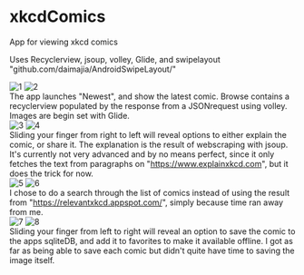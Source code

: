 # xkcdComics
App for viewing xkcd comics

Uses Recyclerview, jsoup, volley, Glide, and swipelayout "github.com/daimajia/AndroidSwipeLayout/"

![1](https://user-images.githubusercontent.com/20108194/48985340-aed39600-f106-11e8-929d-0c8f82f8ad6e.jpg)
![2](https://user-images.githubusercontent.com/20108194/48985341-aed39600-f106-11e8-80ac-8f88af2252bc.jpg)  
The app launches "Newest", and show the latest comic. Browse contains a recyclerview populated by the response from a JSONrequest using volley. Images are begin set with Glide.  
![3](https://user-images.githubusercontent.com/20108194/48985342-aed39600-f106-11e8-81c9-279138c6c106.jpg)
![4](https://user-images.githubusercontent.com/20108194/48985343-aed39600-f106-11e8-834f-fda81ad1793a.jpg)  
Sliding your finger from right to left will reveal options to either explain the comic, or share it. The explanation is the result of webscraping with jsoup. It's currently not very advanced and by no means perfect, since it only fetches the text from paragraphs on "https://www.explainxkcd.com", but it does the trick for now.  
![5](https://user-images.githubusercontent.com/20108194/48985344-aed39600-f106-11e8-805f-b0937cf6693a.jpg)
![6](https://user-images.githubusercontent.com/20108194/48985345-af6c2c80-f106-11e8-99d7-4ba2c26174f9.jpg)  
I chose to do a search through the list of comics instead of using the result from "https://relevantxkcd.appspot.com/", simply because time ran away from me.  
![7](https://user-images.githubusercontent.com/20108194/48985346-af6c2c80-f106-11e8-984c-925b64d0b0a0.jpg)
![8](https://user-images.githubusercontent.com/20108194/48985347-af6c2c80-f106-11e8-85f5-87439470861e.jpg)  
Sliding your finger from left to right will reveal an option to save the comic to the apps sqliteDB, and add it to favorites to make it available offline. I got as far as being able to save each comic but didn't quite have time to saving the image itself.
